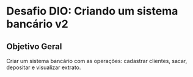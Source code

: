 <h1>Desafio DIO: Criando um sistema bancário v2</h1>

<h2>Objetivo Geral</h2>
Criar um sistema bancário com as operações: cadastrar clientes, sacar, depositar e visualizar extrato.